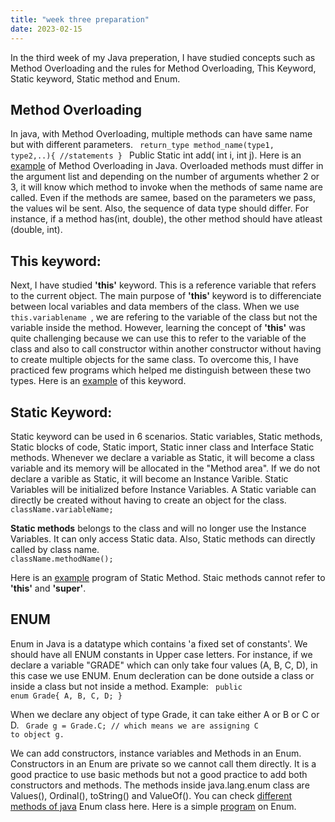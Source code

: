 ```yaml
---
title: "week three preparation"
date: 2023-02-15
---
```


In the third week of my Java preperation, I have studied concepts such as Method Overloading and the rules for Method Overloading, This Keyword, Static keyword, Static method and Enum.

## Method Overloading ##

In java, with Method Overloading, multiple methods can have same name but with different parameters.
<code>
  return_type method_name(type1, type2,..){ 
  //statements 
  } 
</code> 
Public Static int add( int i, int j). Here is an [example](https://github.com/jaswanthkasani/LearningBlog/blob/main/program/methodOverloading.java) of Method Overloading in Java. Overloaded methods must differ in the argument list and depending on the number of arguments whether 2 or 3, it will know which method to invoke when the methods of same name are called. Even if the methods are samee, based on the parameters we pass, the values wil be sent. Also, the sequence of data type should differ. For instance, if a method has(int, double), the other method should have atleast (double, int).

## This keyword: ##
Next, I have studied **'this'** keyword. This is a reference variable that refers to the current object. The main purpose of **'this'** keyword is to differenciate between local variables and data members of the class. When we use <code> this.variablename </code>, we are refering to the variable of the class but not the variable inside the method. However, learning the concept of **'this'** was quite challenging because we can use this to refer to the variable of the class and also to call constructor within another constructor without having to create multiple objects for the same class. To overcome this, I have practiced few programs which helped me distinguish between these two types. Here is an [example](https://github.com/jaswanthkasani/LearningBlog/blob/main/program/this_keyword.java) of this keyword.

## Static Keyword: ##
Static keyword can be used in 6 scenarios. Static variables, Static methods, Static blocks of code, Static import, Static inner class and Interface Static methods. Whenever we declare a variable as Static, it will become a class variable and its memory will be allocated in the "Method area". If we do not declare a varible as Static, it will become an Instance Varible. Static Variables will be initialized before Instance Variables. A Static variable can directly be created without having to create an object for the class.
<code>
  className.variableName;
 </code>
 
 **Static methods** belongs to the class and will no longer use the Instance Variables. It can only access Static data. Also, Static methods can directly called by class name.
<code>
  className.methodName();
 </code>

Here is an [example](https://github.com/jaswanthkasani/LearningBlog/blob/main/program/StaticMethod.java) program of Static Method. Staic methods cannot refer to **'this'** and **'super'**.

## ENUM ##
  Enum in Java is a datatype which contains 'a fixed set of constants'. We should have all ENUM constants in Upper case letters. For instance, if we declare a variable 
"GRADE" which can only take four values (A, B, C, D), in this case we use ENUM. Enum decleration can be done outside a class or inside a class but not inside a method.
Example:
<code>
public enum Grade{
A,
B, 
C,
D;
}
</code>
 
  When we declare any object of type Grade, it can take either A or B or C or D.
 <code> Grade g = Grade.C; // which means we are assigning C to object g. </code>
 
  We can add constructors, instance variables and Methods in an Enum. Constructors in an Enum are private so we cannot call them directly. It is a good practice to use basic methods but not a good practice to add both constructors and methods. The methods inside java.lang.enum class are Values(), Ordinal(), toString() and ValueOf(). You can check [different methods of java](https://www.programiz.com/java-programming/enums) Enum class here. Here is a simple [program](https://github.com/jaswanthkasani/LearningBlog/blob/main/program/enum.java) on Enum.
 
 
  
  
  


